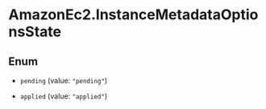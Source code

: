 # AmazonEc2.InstanceMetadataOptionsState

## Enum


* `pending` (value: `"pending"`)

* `applied` (value: `"applied"`)


